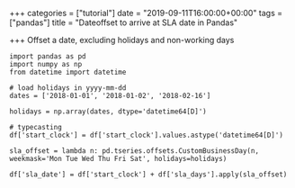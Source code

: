 +++
categories = ["tutorial"]
date = "2019-09-11T16:00:00+00:00"
tags = ["pandas"]
title = "Dateoffset to arrive at SLA date in Pandas"

+++
Offset a date, excluding holidays and non-working days

<!--more-->

    
    import pandas as pd
    import numpy as np
    from datetime import datetime
    
    # load holidays in yyyy-mm-dd
    dates = ['2018-01-01', '2018-01-02', '2018-02-16']
    
    holidays = np.array(dates, dtype='datetime64[D]')
    
    # typecasting
    df['start_clock'] = df['start_clock'].values.astype('datetime64[D]')
    
    sla_offset = lambda n: pd.tseries.offsets.CustomBusinessDay(n, weekmask='Mon Tue Wed Thu Fri Sat', holidays=holidays)
    
    df['sla_date'] = df['start_clock'] + df['sla_days'].apply(sla_offset)